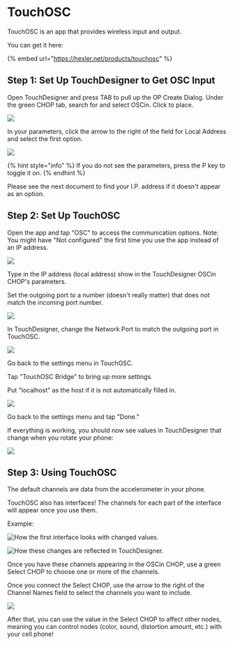 # TouchOSC

TouchOSC is an app that provides wireless input and output.

You can get it here:

{% embed url="https://hexler.net/products/touchosc" %}

## Step 1: Set Up TouchDesigner to Get OSC Input

Open TouchDesigner and press TAB to pull up the OP Create Dialog. Under the green CHOP tab, search for and select OSCin. Click to place.

![](../../.gitbook/assets/image%20%28268%29.png)

In your parameters, click the arrow to the right of the field for Local Address and select the first option.

![](../../.gitbook/assets/image%20%28269%29.png)

{% hint style="info" %}
If you do not see the parameters, press the P key to toggle it on.
{% endhint %}

Please see the next document to find your I.P. address if it doesn't appear as an option.

## Step 2: Set Up TouchOSC

Open the app and tap "OSC" to access the communication options. Note: You might have "Not configured" the first time you use the app instead of an IP address.

![](../../.gitbook/assets/image%20%28265%29.png)

Type in the IP address \(local address\) show in the TouchDesigner OSCin CHOP's parameters.

Set the outgoing port to a number \(doesn't really matter\) that does not match the incoming port number.

![](../../.gitbook/assets/image%20%28266%29.png)

In TouchDesigner, change the Network Port to match the outgoing port in TouchOSC.

![](../../.gitbook/assets/image%20%28263%29.png)

Go back to the settings menu in TouchOSC.

Tap "TouchOSC Bridge" to bring up more settings.

Put "localhost" as the host if it is not automatically filled in.

![](../../.gitbook/assets/image%20%28264%29.png)

Go back to the settings menu and tap "Done."

If everything is working, you should now see values in TouchDesigner that change when you rotate your phone:

![](../../.gitbook/assets/image%20%28267%29.png)

## Step 3: Using TouchOSC

The default channels are data from the accelerometer in your phone.

TouchOSC also has interfaces! The channels for each part of the interface will appear once you use them.

Example:

![How the first interface looks with changed values.](../../.gitbook/assets/image%20%28262%29.png)

![How these changes are reflected in TouchDesigner.](../../.gitbook/assets/image%20%28260%29.png)

Once you have these channels appearing in the OSCin CHOP, use a green Select CHOP to choose one or more of the channels.

Once you connect the Select CHOP, use the arrow to the right of the Channel Names field to select the channels you want to include.

![](../../.gitbook/assets/image%20%28261%29.png)

After that, you can use the value in the Select CHOP to affect other nodes, meaning you can control nodes \(color, sound, distortion amount, etc.\) with your cell phone!

